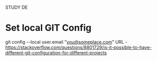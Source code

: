STUDY DE

# Set local GIT Config
git config --local user.email "you@someplace.com"
URL - https://stackoverflow.com/questions/8801729/is-it-possible-to-have-different-git-configuration-for-different-projects
